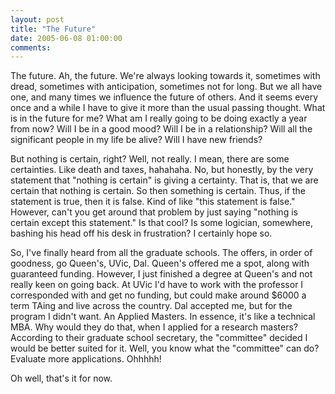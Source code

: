 ```yaml
---
layout: post
title: "The Future"
date: 2005-06-08 01:00:00
comments:
---
```


The future. Ah, the future. We're always looking towards it, sometimes with dread, sometimes with anticipation, sometimes not for long. But we all have one, and many times we influence the future of others. And it seems every once and a while I have to give it more than the usual passing thought. What is in the future for me? What am I really going to be doing exactly a year from now? Will I be in a good mood? Will I be in a relationship? Will all the significant people in my life be alive? Will I have new friends?

But nothing is certain, right? Well, not really. I mean, there are some certainties. Like death and taxes, hahahaha. No, but honestly, by the very statement that "nothing is certain" is giving a certainty. That is, that we are certain that nothing is certain. So then something is certain. Thus, if the statement is true, then it is false. Kind of like "this statement is false." However, can't you get around that problem by just saying "nothing is certain except this statement." Is that cool? Is some logician, somewhere, bashing his head off his desk in frustration? I certainly hope so.

So, I've finally heard from all the graduate schools. The offers, in order of goodness, go Queen's, UVic, Dal. Queen's offered me a spot, along with guaranteed funding. However, I just finished a degree at Queen's and not really keen on going back. At UVic I'd have to work with the professor I corresponded with and get no funding, but could make around $6000 a term TAing and live across the country. Dal accepted me, but for the program I didn't want. An Applied Masters. In essence, it's like a technical MBA. Why would they do that, when I applied for a research masters? According to their graduate school secretary, the "committee" decided I would be better suited for it. Well, you know what the "committee" can do? Evaluate more applications. Ohhhhh!

Oh well, that's it for now.
